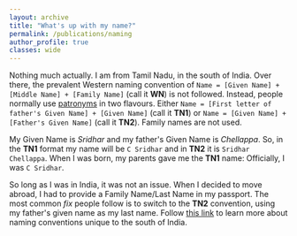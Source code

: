 ```yaml
---
layout: archive
title: "What's up with my name?"
permalink: /publications/naming
author_profile: true
classes: wide
---
```


Nothing much actually. I am from Tamil Nadu, in the south of India. Over there, the prevalent Western naming convention of ```Name = [Given Name] + [Middle Name] + [Family Name]``` (call it **WN**) is not followed. Instead, people normally use [patronyms](https://en.wikipedia.org/wiki/Indian_name#:~:text=Tamil%20names%20usually%20follow%20this,for%20Venkatappa%2C%20the%20father's%20name.) in two flavours. Either
 ```Name = [First letter of father's Given Name] + [Given Name]``` (call it **TN1**) or
 ```Name = [Given Name] + [Father's Given Name]``` (call it **TN2**). Family names are not used.
 
 My Given Name is _Sridhar_ and my father's Given Name is _Chellappa_. So, in the **TN1** format my name will be ```C Sridhar``` and in **TN2** it is ```Sridhar Chellappa```. When I was born, my parents gave me the **TN1** name: Officially, I was ```C Sridhar```.
 
 So long as I was in India, it was not an issue. When I decided to move abroad, I had to provide a Family Name/Last Name in my passport. The most common _fix_ people follow is to switch to the **TN2** convention, using my father's given name as my last name. Follow [this link](https://en.wikipedia.org/wiki/Indian_name#:~:text=Tamil%20names%20usually%20follow%20this,for%20Venkatappa%2C%20the%20father's%20name.) to learn more about naming conventions unique to the south of India.